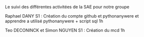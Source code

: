 Le suivi des différentes activitées de la SAE pour notre groupe

Raphael DANY  S1 : Création du compte github et pythonanywere et apprendre a utilisé pythonanywere + script sql 1h

Teo DECONINCK et Simon NGUYEN S1 : Création du mcd 1h
